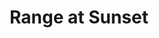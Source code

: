 ---
layout: photo
title: "Range at Sunset"
byline: "Alberto Restifo"
byline_link: "https://unsplash.com/albertorestifo"
categories: range sunset dusk mountain
photo_url: "/images/range-at-sunset.jpg"
---